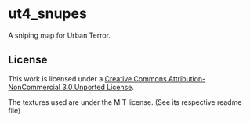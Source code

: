 # ut4_snupes

A sniping map for Urban Terror.

## License

This work is licensed under a [Creative Commons Attribution-NonCommercial 3.0 Unported License](http://creativecommons.org/licenses/by-nc/3.0/).

The textures used are under the MIT license. (See its respective readme file)

